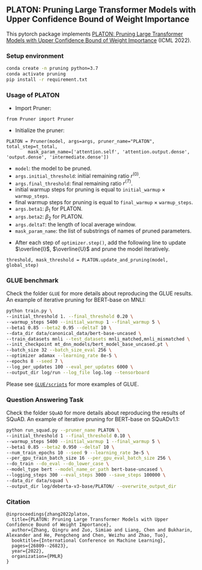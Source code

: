 ## PLATON: Pruning Large Transformer Models with Upper Confidence Bound of Weight Importance

This pytorch package implements [PLATON: Pruning Large Transformer Models with Upper Confidence Bound of Weight Importance](https://arxiv.org/pdf/2206.12562.pdf) (ICML 2022).

### Setup environment

```bash
conda create -n pruning python=3.7
conda activate pruning 
pip install -r requirement.txt
```

### Usage of PLATON

* Import Pruner:
```
from Pruner import Pruner 
```
* Initialize the pruner: 
```
PLATON = Pruner(model, args=args, pruner_name="PLATON", total_step=t_total, 
		mask_param_name=['attention.self', 'attention.output.dense', 'output.dense', 'intermediate.dense'])
```

+ `model`: the model to be pruned. 
+ `args.initial_threshold`: initial remaining ratio $r^{(0)}$. 
+ `args.final_threshold`: final remaining ratio $r^{(T)}$. 
+ initial warmup steps for pruning is equal to `initial_warmup` $\times$ `warmup_steps`. 
+ final warmup steps for pruning is equal to `final_warmup` $\times$ `warmup_steps`. 
+ `args.beta1`: $\beta_1$ for PLATON. 
+ `args.beta2`: $\beta_2$ for PLATON. 
+ `args.deltaT`: the length of local average window. 
+ `mask_param_name`: the list of substrings of names of pruned parameters. 

* After each step of `optimizer.step()`, add the following line to update $\overline{I}$, $\overline{U}$ and prune the model iteratively. 
```
threshold, mask_threshold = PLATON.update_and_pruning(model, global_step)
```

### GLUE benchmark

Check the folder `GLUE` for more details about reproducing the GLUE results. 
An example of iterative pruning for BERT-base on MNLI: 

```bash
python train.py \
--initial_threshold 1. --final_threshold 0.20 \
--warmup_steps 5400 --initial_warmup 1 --final_warmup 5 \
--beta1 0.85 --beta2 0.95 --deltaT 10 \
--data_dir data/canonical_data/bert-base-uncased \
--train_datasets mnli --test_datasets mnli_matched,mnli_mismatched \
--init_checkpoint mt_dnn_models/bert_model_base_uncased.pt \
--batch_size 32 --batch_size_eval 256 \
--optimizer adamax --learning_rate 8e-5 \
--epochs 8 --seed 7 \
--log_per_updates 100 --eval_per_updates 6000 \
--output_dir log/run --log_file log.log --tensorboard 
```

Please see [`GLUE/scripts`](https://github.com/QingruZhang/PLATON/tree/main/GLUE/scripts) for more examples of GLUE. 


### Question Answering Task

Check the folder `SQuAD` for more details about reproducing the results of SQuAD. 
An example of iterative pruning for BERT-base on SQuADv1.1: 

```bash
python run_squad.py --pruner_name PLATON \
--initial_threshold 1 --final_threshold 0.10 \
--warmup_steps 5400 --initial_warmup 1 --final_warmup 5 \
--beta1 0.85 --beta2 0.950 --deltaT 10 \
--num_train_epochs 10 --seed 9 --learning_rate 3e-5 \
--per_gpu_train_batch_size 16 --per_gpu_eval_batch_size 256 \
--do_train --do_eval --do_lower_case \
--model_type bert --model_name_or_path bert-base-uncased \
--logging_steps 300 --eval_steps 3000 --save_steps 100000 \
--data_dir data/squad \
--output_dir log/deberta-v3-base/PLATON/ --overwrite_output_dir
```


### Citation
```
@inproceedings{zhang2022platon,
  title={PLATON: Pruning Large Transformer Models with Upper Confidence Bound of Weight Importance},
  author={Zhang, Qingru and Zuo, Simiao and Liang, Chen and Bukharin, Alexander and He, Pengcheng and Chen, Weizhu and Zhao, Tuo},
  booktitle={International Conference on Machine Learning},
  pages={26809--26823},
  year={2022},
  organization={PMLR}
}
```

